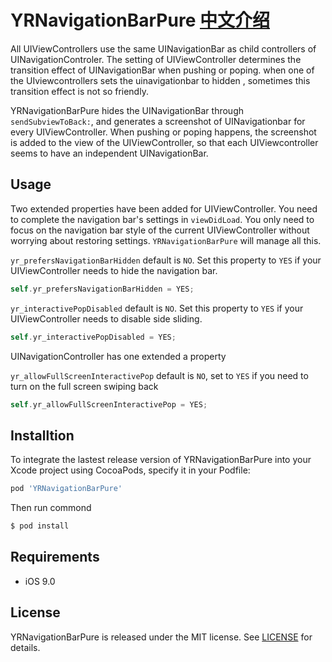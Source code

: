 YRNavigationBarPure [中文介绍](https://github.com/zongmumask/YRNavigationBarPure/blob/master/README_CN.md)
============

All UIViewControllers use the same UINavigationBar as child controllers of UINavigationControler. The setting of UIViewController determines the transition effect of UINavigationBar when pushing or poping. when one of the UIviewcontrollers sets the uinavigationbar to hidden , sometimes this transition effect is not so friendly.

YRNavigationBarPure hides the UINavigationBar through `sendSubviewToBack:`, and generates a screenshot of UINavigationbar for every UIViewController. When pushing or poping happens, the screenshot is added to the view of the UIViewController, so that each UIViewcontroller seems to have an independent UINavigationBar.

## Usage

Two extended properties have been added for UIViewController. You need to complete the navigation bar's settings in `viewDidLoad`. You only need to focus on the navigation bar style of the current UIViewController without worrying about restoring settings. `YRNavigationBarPure` will manage all this.

`yr_prefersNavigationBarHidden` default is `NO`. Set this property to `YES` if your UIViewController needs to hide the navigation bar.

```objective-c
self.yr_prefersNavigationBarHidden = YES;
```

`yr_interactivePopDisabled` default is `NO`. Set this property to `YES` if your UIViewController needs to disable side sliding.

```objective-c
self.yr_interactivePopDisabled = YES;
```

UINavigationController has one extended a property

`yr_allowFullScreenInteractivePop` default is `NO`, set to `YES` if you need to turn on the full screen swiping back

```objective-c
self.yr_allowFullScreenInteractivePop = YES;
```

## Installtion

To integrate the lastest release version of YRNavigationBarPure into your Xcode project using CocoaPods, specify it in your Podfile:

```ruby
pod 'YRNavigationBarPure'
```
Then run commond

```bash
$ pod install
```

## Requirements

- iOS 9.0

## License

YRNavigationBarPure is released under the MIT license. See [LICENSE](https://github.com/zongmumask/YRNavigationBarPure/edit/master/LICENSE) for details.
